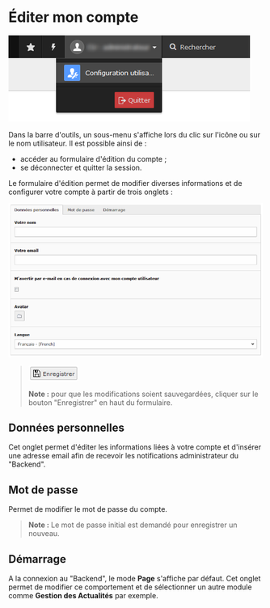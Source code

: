 # Éditer mon compte

![](../.gitbook/assets/admin_typo3_account.png)

Dans la barre d'outils, un sous-menu s'affiche lors du clic sur l'icône ou sur le nom utilisateur. Il est possible ainsi de :

* accéder au formulaire d'édition du compte ;
* se déconnecter et quitter la session.

Le formulaire d'édition permet de modifier diverses informations et de configurer votre compte à partir de trois onglets :

![](../.gitbook/assets/admin_typo3_edit_account.png)

> ![](../.gitbook/assets/save.png)
>
> **Note :** pour que les modifications soient sauvegardées, cliquer sur le bouton "Enregistrer" en haut du formulaire.

## Données personnelles

Cet onglet permet d'éditer les informations liées à votre compte et d'insérer une adresse email afin de recevoir les notifications administrateur du "Backend".

## Mot de passe

Permet de modifier le mot de passe du compte.

> **Note :** Le mot de passe initial est demandé pour enregistrer un nouveau.

## Démarrage

A la connexion au "Backend", le mode **Page** s'affiche par défaut. Cet onglet permet de modifier ce comportement et de sélectionner un autre module comme **Gestion des Actualités** par exemple.


